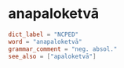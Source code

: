 # anapaloketvā

``` toml
dict_label = "NCPED"
word = "anapaloketvā"
grammar_comment = "neg. absol."
see_also = ["apaloketvā"]
```


